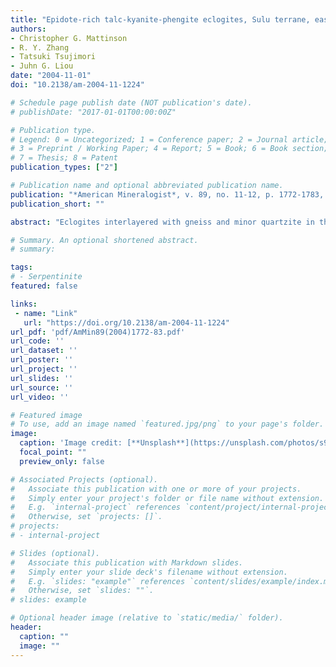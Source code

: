 ```yaml
---
title: "Epidote-rich talc-kyanite-phengite eclogites, Sulu terrane, eastern China: P-T-f(O2) estimates and the significance of the epidote-talc assemblage in eclogite"
authors:
- Christopher G. Mattinson
- R. Y. Zhang
- Tatsuki Tsujimori
- Juhn G. Liou
date: "2004-11-01"
doi: "10.2138/am-2004-11-1224"

# Schedule page publish date (NOT publication's date).
# publishDate: "2017-01-01T00:00:00Z"

# Publication type.
# Legend: 0 = Uncategorized; 1 = Conference paper; 2 = Journal article;
# 3 = Preprint / Working Paper; 4 = Report; 5 = Book; 6 = Book section;
# 7 = Thesis; 8 = Patent
publication_types: ["2"]

# Publication name and optional abbreviated publication name.
publication: "*American Mineralogist*, v. 89, no. 11-12, p. 1772-1783, doi:10.2138/am-2004-11-1224"
publication_short: ""

abstract: "Eclogites interlayered with gneiss and minor quartzite in the Qinglongshan near Donghai are characterized by unusually abundant (15–40 vol%) hydrous phases including talc, phengite, and epidote; many also contain kyanite. Garnet hosts both prograde (paragonite, amphibole, epidote) and peak stage (omphacite, epidote, phengite, kyanite) mineral inclusions. Several eclogites contain talc rimmed by barroisite; optically and compositionally similar coarse-grained amphibole in other samples indicates that the reaction Omp + Tlc = Amp has completely consumed talc. Estimated peak conditions of 30–35 kbar, 600–700 °C, are consistent with polycrystalline quartz pseudomorphs after coesite included in garnet, omphacite, epidote, and kyanite, and up to 3.6 Si pfu (11 O atom basis) in phengite. Garnet-epidote oxygen barometry on the peak metamorphic assemblage indicates oxygen fugacities above the Hem-Mag buffer, consistent with the epidote + talc assemblage and 5–20 mol% aegerine component in omphacite. The high oxygen fugacity calculated in this study as well as previously documented negative oxygen isotope values recorded by these rocks may both reflect alteration by oxidizing, meteoric water in a hydrothermal system. Oxidized conditions during peak metamorphism may explain the extreme scarcity of microdiamond in this area. The Ep + Tlc assemblage is stabilized by high oxygen fugacity, and demonstrates that talc-bearing eclogites are not restricted only to unusually Mg-rich bulk compositions."

# Summary. An optional shortened abstract.
# summary: 

tags: 
# - Serpentinite
featured: false

links:
 - name: "Link"
   url: "https://doi.org/10.2138/am-2004-11-1224"
url_pdf: 'pdf/AmMin89(2004)1772-83.pdf'
url_code: ''
url_dataset: ''
url_poster: ''
url_project: ''
url_slides: ''
url_source: ''
url_video: ''

# Featured image
# To use, add an image named `featured.jpg/png` to your page's folder. 
image: 
  caption: 'Image credit: [**Unsplash**](https://unsplash.com/photos/s9CC2SKySJM)'
  focal_point: ""
  preview_only: false

# Associated Projects (optional).
#   Associate this publication with one or more of your projects.
#   Simply enter your project's folder or file name without extension.
#   E.g. `internal-project` references `content/project/internal-project/index.md`.
#   Otherwise, set `projects: []`.
# projects:
# - internal-project

# Slides (optional).
#   Associate this publication with Markdown slides.
#   Simply enter your slide deck's filename without extension.
#   E.g. `slides: "example"` references `content/slides/example/index.md`.
#   Otherwise, set `slides: ""`.
# slides: example

# Optional header image (relative to `static/media/` folder).
header:
  caption: ""
  image: ""
---
```

